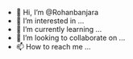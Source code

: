 - 👋 Hi, I’m @Rohanbanjara
- 👀 I’m interested in ...
- 🌱 I’m currently learning ...
- 💞️ I’m looking to collaborate on ...
- 📫 How to reach me ...

<!---
Rohanbanjara/Rohanbanjara is a ✨ special ✨ repository because its `README.md` (this file) appears on your GitHub profile.
You can click the Preview link to take a look at your changes.
--->
